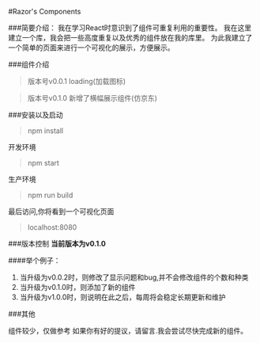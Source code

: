 #Razor's Components

###简要介绍：
我在学习React时意识到了组件可重复利用的重要性。
我在这里建立一个库，我会把一些高度重复以及优秀的组件放在我的库里。
为此我建立了一个简单的页面来进行一个可视化的展示，方便展示。

###组件介绍
> 版本号v0.0.1  loading(加载图标)

> 版本号v0.1.0  新增了横幅展示组件(仿京东)

###安装以及启动

>npm install

开发环境
>npm start

生产环境
>npm run build

最后访问,你将看到一个可视化页面
>localhost:8080

###版本控制
**当前版本为v0.1.0**

####举个例子：
1. 当升级为v0.0.2时，则修改了显示问题和bug,并不会修改组件的个数和种类
2. 当升级为v0.1.0时，则添加了新的组件
3. 当升级为v1.0.0时，则说明在此之后，每周将会稳定长期更新和维护

###其他

组件较少，仅做参考
如果你有好的提议，请留言.我会尝试尽快完成新的组件。








